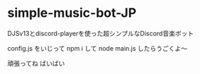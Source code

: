 # simple-music-bot-JP
DJSv13とdiscord-playerを使った超シンプルなDiscord音楽ボット

config.js をいじって
npm i して
node main.js したらうごくよ～

頑張ってね
ばいばい
